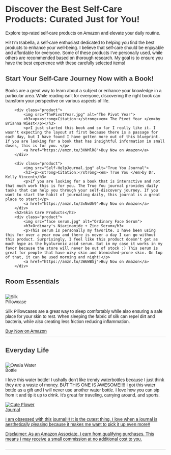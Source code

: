 <!DOCTYPE html>
<html lang="en">
<head>
    <meta charset="UTF-8">
    <meta name="viewport" content="width=device-width, initial-scale=1.0">
    <title>Best Self-Care Products | Isabella Bucci</title>
    <style>
        body { font-family: Arial, sans-serif; padding: 20px; }
        .container { max-width: 800px; margin: 0 auto; }
        h1, h2 { color: #333; }
        .product { border-bottom: 1px solid #ccc; padding: 10px 0; }
        .product img { max-width: 100px; }
        .product h3 { margin: 0; }
        .footer { font-size: 0.8em; color: #666; }
    </style>
</head>
<body>
    <div class="container">
        <h1>Discover the Best Self-Care Products: Curated Just for You!</h1>
        <p>Explore top-rated self-care products on Amazon and elevate your daily routine.</p>
        <p>Hi! I’m Isabella, a self-care enthusiast dedicated to helping you find the best products to enhance your well-being. I believe that self-care should be enjoyable and affordable for everyone. Some of these products I’ve personally used, while others are recommended based on thorough research. My goal is to ensure you have the best experience with these carefully selected items!</p>
        <h2>Start Your Self-Care Journey Now with a Book!</h2>
			<p>Books are a great way to learn about a subject or enhance your knowledge in a particular area. While reading isn’t for everyone, discovering the right book can transform your perspective on various aspects of life.</p>
        
        <div class="product">
            <img src="ThePivotYear.jpg" alt="The Pivot Year">
            <h3><p><strong>Citation:</strong><em> The Pivot Year </em>by Brianna Wiest</p></h3>
            <p>I just started this book and so far I really like it. I wasn't expecting the layout at first because there is a passage for each day, but I have found I have gotten more out of this blueprint. If you are looking for a book that has insightful information in small doses, this is for you. </p>
            <a href="https://amzn.to/3XNMlR8">Buy Now on Amazon</a>
        </div>
        
        <div class="product">
            <img src="Self-HelpJournal.jpg" alt="True You Journal">
            <h3><p><strong>Citation:</strong><em> True You </em>by Dr. Kelly Vincent</h3>
            <p>If you are looking for a book that is interactive and not that much work this is for you. The True You journal provides daily tasks that can help you through your self-discovery journey. If you want to start the habit of journaling daily, this journal is a great place to start!</p>
            <a href="https://amzn.to/3xNwUh9">Buy Now on Amazon</a>
        </div>
        <h2>Skin Care Products</h2>
        <div class="product">
            <img src="face serum.jpg" alt="Ordinary Face Serum">
            <h3>Ordinary's Niacinamide + Zinc Serum</h3>
            <p>This serum is personally my favorite. I have been using this for over a year now and there is never a day I can go without this product. Surprisingly, I feel like this product doesn't get as much hype as the hyaluronic acid serum. But in my case it works in my favor because the store will never be out of stock :) This serum is great for people that have oiky skin and blemished-prone skin. On top of that, it can be used morning and night!</p>
            <a href="https://amzn.to/3W6WBSj">Buy Now on Amazon</a>
        </div>
<h2>Room Essentials</h2>
        <div class="product">
	     <img src="Silk-pillow.jpg" alt="Silk Pillowcase">
            <p>Silk Pillowcases are a great way to sleep comfortably while also ensuring a safe place for your skin to rest. When sleeping the fabric of silk can repel dirt and bacteria, while also creating less friction reducing inflammation.</p>
		<a href="https://amzn.to/3xNwUh9](https://amzn.to/4cf9ccN)">Buy Now on Amazon</a>
	</div>

  <h2>Everyday Life</h2>
  <div class="product">
	  <img src="Owala.jpg" alt="Owala Water Bottle">
	  <p>I love this water bottle! I ushally don't like trendy waterbottles because I just think they are a waste of money. BUT THIS ONE IS AWESOME!!!! I got this water bottle as a gift and I will never use another water bottle. I love how you can sip from it and tip it up to drink. It's great for traveling, carrying around, and sports.</p>
	  <a href="https://amzn.to/3xL41SU>Buy Now on Amazon</a>
</div>

<div class="product">
	<img scr="FlowerJournal.jpg" alt="Cute Flower Journal">
 <p>I am obsessed with this journal!!! It is the cutest thing. I love when a journal is aesthetically pleasing because it makes me want to pick it up even more!!</p>
	 <a href="https://amzn.to/3WhXybK>Buy Now on Amazon</a>
</div>
		  
<h2>Pintrest</h2>
        <p>Don't forget to follow the pintrest account for more reasources and tips!</p>
        
<div class="footer">
            <p>Disclaimer: As an Amazon Associate, I earn from qualifying purchases. This means I may receive a small commission at no additional cost to you.</p>
        </div>
</body>
</html>
